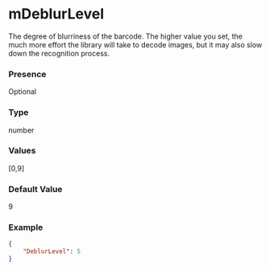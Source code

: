 # mDeblurLevel

The degree of blurriness of the barcode. The higher value you set, the much more effort the library will take to decode images, but it may also slow down the recognition process.

### Presence

Optional

### Type

number

### Values

[0,9]

### Default Value

9

### Example

```JSON
{
    "DeblurLevel": 5
}
```